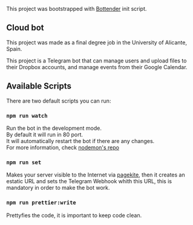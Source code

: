 This project was bootstrapped with
[Bottender](https://github.com/Yoctol/bottender) init script.

## Cloud bot

This project was made as a final degree job in the University of Alicante, Spain.

This project is a Telegram bot that can manage users and upload files to their Dropbox accounts, and manage
events from their Google Calendar.

## Available Scripts

There are two default scripts you can run:

### `npm run watch`

Run the bot in the development mode.\
By default it will run in 80 port. \
It will automatically restart the bot if there are any changes.\
For more information, check [nodemon's repo](https://github.com/remy/nodemon)

### `npm run set`

Makes your server visible to the Internet via [pagekite](https://pagekite.net/wiki/OpenSource/), then it creates an estatic URL and
sets the Telegram Webhook whith this URL, this is mandatory in order to make the bot work.


### `npm run prettier:write`

Prettyfies the code, it is important to keep code clean.

